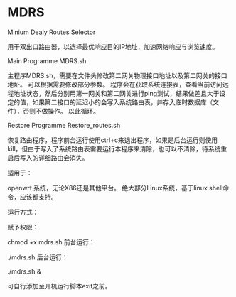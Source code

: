 # MDRS
Minium Dealy Routes Selector

用于双出口路由器，以选择最优响应目的IP地址，加速网络响应与浏览速度。

Main Programme
MDRS.sh

主程序MDRS.sh，需要在文件头修改第二网关物理接口地址以及第二网关的接口地址。
可以根据需要修改部分参数。
程序会在获取系统连接表，查看当前访问远程地址状态，然后分别用第一网关和第二网关进行ping测试，结果做差且大于设定的值，如果第二接口的延迟小的会写入系统路由表，并存入临时数据库（文件），否则不做操作。
以此循环。



Restore Programme
Restore_routes.sh

恢复路由程序，程序前台运行使用ctrl+c来退出程序，如果是后台运行则使用kill，但由于写入了系统路由表需要运行本程序来清除，也可以不清除，待系统重启后写入的详细路由会消失。


适用于：

openwrt 系统，无论X86还是其他平台。
绝大部分Linux系统，基于linux shell命令，应该都支持。



运行方式：


赋予权限：

chmod +x mdrs.sh
前台运行：

./mdrs.sh
后台运行：

./mdrs.sh &

可自行添加至开机运行脚本exit之前。
